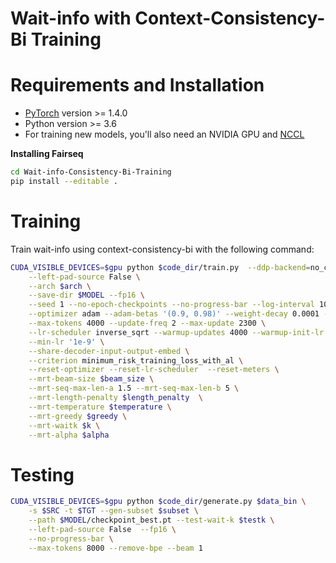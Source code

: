 
# Wait-info with Context-Consistency-Bi Training

# Requirements and Installation

* [PyTorch](http://pytorch.org/) version >= 1.4.0
* Python version >= 3.6
* For training new models, you'll also need an NVIDIA GPU and [NCCL](https://github.com/NVIDIA/nccl)

**Installing Fairseq**
```bash
cd Wait-info-Consistency-Bi-Training
pip install --editable .
```

# Training
Train wait-info using context-consistency-bi with the following command:
```bash
CUDA_VISIBLE_DEVICES=$gpu python $code_dir/train.py  --ddp-backend=no_c10d $data_bin -s $SRC -t $TGT \
    --left-pad-source False \
    --arch $arch \
    --save-dir $MODEL --fp16 \
    --seed 1 --no-epoch-checkpoints --no-progress-bar --log-interval 10  \
    --optimizer adam --adam-betas '(0.9, 0.98)' --weight-decay 0.0001 --clip-norm 0.1 --dropout 0.3 \
    --max-tokens 4000 --update-freq 2 --max-update 2300 \
    --lr-scheduler inverse_sqrt --warmup-updates 4000 --warmup-init-lr '1e-07' --lr 5e-4 --min-lr '1e-9' \
    --min-lr '1e-9' \
    --share-decoder-input-output-embed \
    --criterion minimum_risk_training_loss_with_al \
    --reset-optimizer --reset-lr-scheduler  --reset-meters \
    --mrt-beam-size $beam_size \
    --mrt-seq-max-len-a 1.5 --mrt-seq-max-len-b 5 \
    --mrt-length-penalty $length_penalty  \
    --mrt-temperature $temperature \
    --mrt-greedy $greedy \
    --mrt-waitk $k \
    --mrt-alpha $alpha 
```


# Testing
```bash
CUDA_VISIBLE_DEVICES=$gpu python $code_dir/generate.py $data_bin \
    -s $SRC -t $TGT --gen-subset $subset \
    --path $MODEL/checkpoint_best.pt --test-wait-k $testk \
    --left-pad-source False  --fp16 \
    --no-progress-bar \
    --max-tokens 8000 --remove-bpe --beam 1 
```